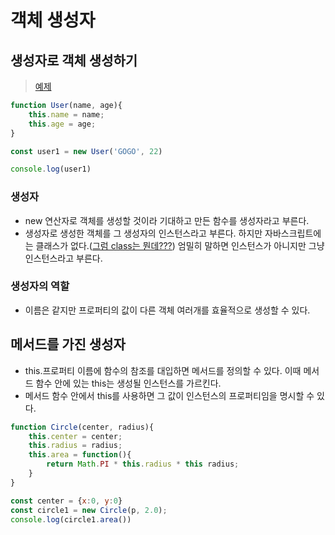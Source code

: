 # 객체 생성자

## 생성자로 객체 생성하기

> [예제](constructor_example.js)

```javascript
function User(name, age){
    this.name = name;
    this.age = age;
}

const user1 = new User('GOGO', 22)

console.log(user1)
```

### 생성자 

- new 연산자로 객체를 생성할 것이라 기대하고 만든 함수를 생성자라고 부른다.
- 생성자로 생성한 객체를 그 생성자의 인스턴스라고 부른다. 하지만 자바스크립트에는 클래스가 없다.([그럼 class는 뭔데???](https://developer.mozilla.org/ko/docs/Web/JavaScript/Inheritance_and_the_prototype_chain)) 엄밀히 말하면 인스턴스가 아니지만 그냥 인스턴스라고 부른다.

### 생성자의 역할

- 이름은 같지만 프로퍼티의 값이 다른 객체 여러개를 효율적으로 생성할 수 있다. 

## 메서드를 가진 생성자

- this.프로퍼티 이름에 함수의 참조를 대입하면 메서드를 정의할 수 있다. 이때 메서드 함수 안에 있는 this는 생성될 인스턴스를 가르킨다.
- 메서드 함수 안에서 this를 사용하면 그 값이 인스턴스의 프로퍼티임을 명시할 수 있다.

```javascript
function Circle(center, radius){
    this.center = center;
    this.radius = radius;
    this.area = function(){
        return Math.PI * this.radius * this radius;
    }
}

const center = {x:0, y:0}
const circle1 = new Circle(p, 2.0);
console.log(circle1.area())
```


